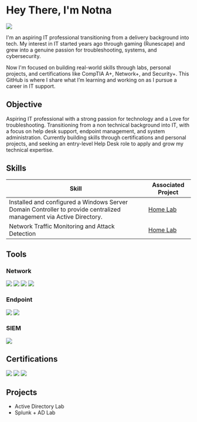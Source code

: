 # Hey There, I'm Notna
<a href="https://linkedin.com"><img src="https://img.shields.io/badge/-LinkedIn-0072b1?&style=for-the-badge&logo=linkedin&logoColor=white" /></a>

I'm an aspiring IT professional transitioning from a delivery background into tech. My interest in IT started years ago through gaming (Runescape) and grew into a genuine passion for troubleshooting, systems, and cybersecurity.

Now I'm focused on building real-world skills through labs, personal projects, and certifications like CompTIA A+, Network+, and Security+. This GitHub is where I share what I’m learning and working on as I pursue a career in IT support.

## Objective

Aspiring IT professional with a strong passion for technology and a Love for troubleshooting. Transitioning from a non technical background into IT, with a focus on help desk support, endpoint management, and system administration. Currently building skills through certifications and personal projects, and seeking an entry-level Help Desk role to apply and grow my technical expertise.

## Skills

| Skill                                         | Associated Project         |
|-----------------------------------------------|----------------------------|
| Installed and configured a Windows Server Domain Controller to provide centralized management via Active Directory. | <a href="https://google.com">Home Lab</a>|
| Network Traffic Monitoring and Attack Detection | <a href="https://google.com">Home Lab</a>|


## Tools

### Network
<div>
    <img src="https://img.shields.io/badge/-Wireshark-1679A7?&style=for-the-badge&logo=Wireshark&logoColor=white" />
    <img src="https://img.shields.io/badge/-Nmap-4682B4?style=for-the-badge&logo=Nmap&logoColor=white" />
    <img src="https://img.shields.io/badge/SSH-333333?style=for-the-badge&logo=OpenSSH&logoColor=white" />
    <img src="https://img.shields.io/badge/RDP-0078D4?style=for-the-badge&logo=Windows&logoColor=white" />
</div>

### Endpoint
<div>
    <img src="https://img.shields.io/badge/PowerShell-5391FE?style=for-the-badge&logo=PowerShell&logoColor=white" />
    <img src="https://img.shields.io/badge/Sysmon-800080?style=for-the-badge&logo=Windows&logoColor=white" />

</div>

### SIEM
<div>
    <img src="https://img.shields.io/badge/-Splunk-000000?&style=for-the-badge&logo=Splunk&logoColor=white" />
</div>

## Certifications
<div>
<!-- CompTIA A+ -->
<img src="https://img.shields.io/badge/CompTIA_A%2B-4D4D4D?style=for-the-badge&logo=CompTIA&logoColor=white" />

<!-- CompTIA Network+ -->
<img src="https://img.shields.io/badge/CompTIA%20Network%2B-007ACC?style=for-the-badge&logo=CompTIA&logoColor=white" />

<!-- CompTIA Security+ -->
<img src="https://img.shields.io/badge/CompTIA%20Security%2B-FF0000?style=for-the-badge&logo=CompTIA&logoColor=white" />
</div>

## Projects
- Active Directory Lab
- Splunk + AD Lab
